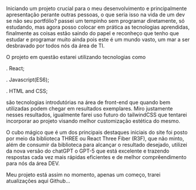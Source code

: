   Iniciando um projeto crucial para o meu desenvolvimento e principalmente apresentação perante outras pessoas, o que seria isso na vida de um dev se não seu portfólio? passei um tempinho sem programar diretamente, só estudando, mas agora posso colocar em prática as tecnologias aprendidas, finalmente as coisas estão saindo do papel e reconheço que tenho que estudar e programar muito ainda pois este é um mundo vasto, um mar a ser desbravado por todos nós da área de TI.

  O projeto em questão estarei utilizando tecnologias como 

. React;

. Javascript(ES6);

. HTML and CSS;

 são tecnologias introdutórias na área de front-end que quando bem utilizadas podem chegar em resultados exemplares. Miro justamente nesses resultados, igualmente farei uso futuro do tailwindCSS que tentarei incorporar ao projeto visando melhor customização estética do mesmo.

 O cubo mágico que é um dos principais destaques iniciais do site foi posto por meio da biblioteca  THREE ou React Three Fiber (R3F), que não minto, além de consumir da biblioteca para alcançar o resultado desejado, utilizei da nova versão do chatGPT o GPT-5 que está excelente e trazendo respostas cada vez mais rápidas eficientes e de melhor comprêendimento para nós da área DEV. 

Meu projeto está assim no momento, apenas um começo, trarei atualizações aqui Github...  







